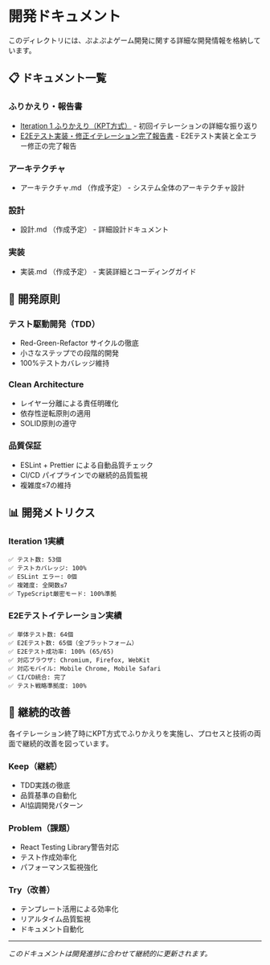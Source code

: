 # 開発ドキュメント

このディレクトリには、ぷよぷよゲーム開発に関する詳細な開発情報を格納しています。

## 📋 ドキュメント一覧

### ふりかえり・報告書
- [Iteration 1 ふりかえり（KPT方式）](iteration1-retrospective.md) - 初回イテレーションの詳細な振り返り
- [E2Eテスト実装・修正イテレーション完了報告書](iteration-e2e-completion-report.md) - E2Eテスト実装と全エラー修正の完了報告

### アーキテクチャ
- アーキテクチャ.md （作成予定） - システム全体のアーキテクチャ設計

### 設計
- 設計.md （作成予定） - 詳細設計ドキュメント

### 実装
- 実装.md （作成予定） - 実装詳細とコーディングガイド

## 🎯 開発原則

### テスト駆動開発（TDD）
- Red-Green-Refactor サイクルの徹底
- 小さなステップでの段階的開発
- 100%テストカバレッジ維持

### Clean Architecture
- レイヤー分離による責任明確化
- 依存性逆転原則の適用
- SOLID原則の遵守

### 品質保証
- ESLint + Prettier による自動品質チェック
- CI/CD パイプラインでの継続的品質監視
- 複雑度≤7の維持

## 📊 開発メトリクス

### Iteration 1実績
```
✅ テスト数: 53個
✅ テストカバレッジ: 100%
✅ ESLint エラー: 0個
✅ 複雑度: 全関数≤7
✅ TypeScript厳密モード: 100%準拠
```

### E2Eテストイテレーション実績
```
✅ 単体テスト数: 64個
✅ E2Eテスト数: 65個（全プラットフォーム）
✅ E2Eテスト成功率: 100% (65/65)
✅ 対応ブラウザ: Chromium, Firefox, WebKit
✅ 対応モバイル: Mobile Chrome, Mobile Safari
✅ CI/CD統合: 完了
✅ テスト戦略準拠度: 100%
```

## 🔄 継続的改善

各イテレーション終了時にKPT方式でふりかえりを実施し、プロセスと技術の両面で継続的改善を図っています。

### Keep（継続）
- TDD実践の徹底
- 品質基準の自動化
- AI協調開発パターン

### Problem（課題）
- React Testing Library警告対応
- テスト作成効率化
- パフォーマンス監視強化

### Try（改善）
- テンプレート活用による効率化
- リアルタイム品質監視
- ドキュメント自動化

---

*このドキュメントは開発進捗に合わせて継続的に更新されます。*